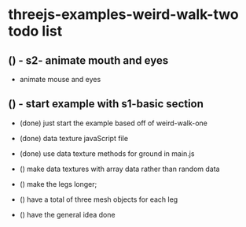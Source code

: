 # threejs-examples-weird-walk-two todo list

## () - s2- animate mouth and eyes
* animate mouse and eyes

## () - start example with s1-basic section
* (done) just start the example based off of weird-walk-one
* (done) data texture javaScript file
* (done) use data texture methods for ground in main.js
* () make data textures with array data rather than random data

* () make the legs longer;
* () have a total of three mesh objects for each leg
* () have the general idea done

